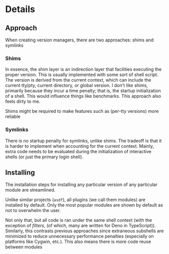 # Details

## Approach

When creating version managers, there are two approaches: shims and symlinks

### Shims

In essence, the shim layer is an indirection layer that facilities executing the proper version. This is usually implemented with some sort of shell script. The version is derived from the current context, which can include the current tty/pty, current directory, or global version. I don't like shims, primarily because they incur a time penalty; that is, the startup initialization of a shell. This would influence things like benchmarks. This approach also feels dirty to me.

Shims might be required to make features such as (per-tty versions) more reliable

### Symlinks

There is no startup penalty for symlinks, unlike shims. The tradeoff is that it is harder to implement when accounting for the current context. Mainly, extra code needs to be evaluated during the initialization of interactive shells (or just the primary login shell).

## Installing

The installation steps for installing any particular version of any particular module are streamlined.

Unlike similar projects (`asdf`), all plugins (we call them modules) are installed by default. Only the most popular modules are shown by default as not to overwhelm the user.

Not only that, but all code is ran under the same shell context (with the exception of _filters_, (of which, many are written for Deno in TypeScript)). Similarly, this contrasts previous approaches since extraneous subshells are minimized to reduce unnecessary performance penalties (especially on platforms like Cygwin, etc.). This also means there is more code reuse between modules
